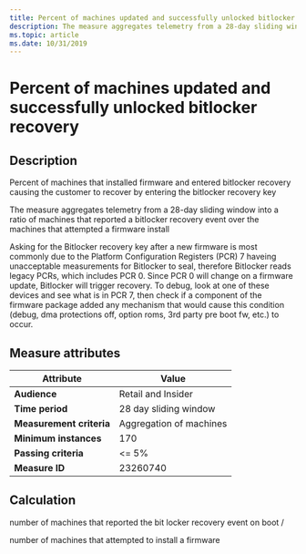 ```yaml
---
title: Percent of machines updated and successfully unlocked bitlocker recovery
description: The measure aggregates telemetry from a 28-day sliding window into a ratio of machines that reported a bitlocker recovery event over the machines that attempted a firmware install
ms.topic: article
ms.date: 10/31/2019
---
```

 
# Percent of machines updated and successfully unlocked bitlocker recovery

## Description

Percent of machines that installed firmware and entered bitlocker recovery causing the customer to recover by entering the bitlocker recovery key

The measure aggregates telemetry from a 28-day sliding window into a ratio of machines that reported a bitlocker recovery event over the machines that attempted a firmware install

Asking for the Bitlocker recovery key after a new firmware is most commonly due to the Platform Configuration Registers (PCR) 7 haveing unacceptable measurements for Bitlocker to seal, therefore Bitlocker reads legacy PCRs, which includes PCR 0. Since PCR 0 will change on a firmware update, Bitlocker will trigger recovery. To debug, look at one of these devices and see what is in PCR 7, then check if a component of the firmware package added any mechanism that would cause this condition (debug, dma protections off, option roms, 3rd party pre boot fw, etc.) to occur.

## Measure attributes

|Attribute|Value|
|----|----|
|**Audience**|Retail and Insider|
|**Time period**|28 day sliding window|
|**Measurement criteria**|Aggregation of machines|
|**Minimum instances**|170|
|**Passing criteria**|<= 5%|
|**Measure ID**|23260740|

## Calculation

number of machines that reported the bit locker recovery event on boot /

number of machines that attempted to install a firmware

